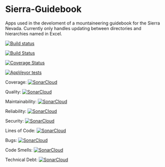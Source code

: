 # Sierra-Guidebook
Apps used in the develoment of a mountaineering guidebook for the Sierra Nevada. Currently only  handles updating between directories and hierarchies named in Excel.

[![Build status](https://ci.appveyor.com/api/projects/status/jney82f0uwl7mf26?svg=true)](https://ci.appveyor.com/project/MarkPThomas/sierra-guidebook)

[![Build Status](https://travis-ci.com/MarkPThomas/Sierra-Guidebook.svg?branch=master)](https://travis-ci.com/MarkPThomas/Sierra-Guidebook)

[![Coverage Status](https://coveralls.io/repos/github/MarkPThomas/Sierra-Guidebook/badge.svg?branch=master)](https://coveralls.io/github/MarkPThomas/Sierra-Guidebook?branch=master)

[![AppVeyor tests](https://img.shields.io/appveyor/tests/MarkPThomas/sierra-guidebook.svg)](https://ci.appveyor.com/project/MarkPThomas/sierra-guidebook/build/tests)

Coverage: [![SonarCloud](https://sonarcloud.io/api/project_badges/measure?project=Sierra-Guidebook-DB-Location-XReferencer&metric=coverage)](https://sonarcloud.io/dashboard?id=Sierra-Guidebook-DB-Location-XReferencer)

Quality: [![SonarCloud](https://sonarcloud.io/api/project_badges/measure?project=Sierra-Guidebook-DB-Location-XReferencer&metric=alert_status)](https://sonarcloud.io/dashboard?id=Sierra-Guidebook-DB-Location-XReferencer)

Maintainability: [![SonarCloud](https://sonarcloud.io/api/project_badges/measure?project=Sierra-Guidebook-DB-Location-XReferencer&metric=sqale_rating)](https://sonarcloud.io/dashboard?id=Sierra-Guidebook-DB-Location-XReferencer)

Reliability: [![SonarCloud](https://sonarcloud.io/api/project_badges/measure?project=Sierra-Guidebook-DB-Location-XReferencer&metric=reliability_rating)](https://sonarcloud.io/dashboard?id=Sierra-Guidebook-DB-Location-XReferencer)

Security: [![SonarCloud](https://sonarcloud.io/api/project_badges/measure?project=Sierra-Guidebook-DB-Location-XReferencer&metric=security_rating)](https://sonarcloud.io/dashboard?id=Sierra-Guidebook-DB-Location-XReferencer)

Lines of Code: [![SonarCloud](https://sonarcloud.io/api/project_badges/measure?project=Sierra-Guidebook-DB-Location-XReferencer&metric=ncloc)](https://sonarcloud.io/dashboard?id=Sierra-Guidebook-DB-Location-XReferencer)

Bugs: [![SonarCloud](https://sonarcloud.io/api/project_badges/measure?project=Sierra-Guidebook-DB-Location-XReferencer&metric=bugs)](https://sonarcloud.io/dashboard?id=Sierra-Guidebook-DB-Location-XReferencer)

Code Smells: [![SonarCloud](https://sonarcloud.io/api/project_badges/measure?project=Sierra-Guidebook-DB-Location-XReferencer&metric=code_smells)](https://sonarcloud.io/dashboard?id=Sierra-Guidebook-DB-Location-XReferencer)

Technical Debt: [![SonarCloud](https://sonarcloud.io/api/project_badges/measure?project=Sierra-Guidebook-DB-Location-XReferencer&metric=sqale_index)](https://sonarcloud.io/dashboard?id=Sierra-Guidebook-DB-Location-XReferencer)